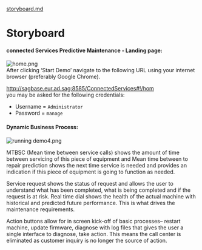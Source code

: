 ﻿<!DOCTYPE html>
<html>

<head>
  <meta charset="utf-8">
  <meta name="viewport" content="width=device-width, initial-scale=1.0">
  <title>storyboard.md</title>
  <link rel="stylesheet" href="https://stackedit.io/style.css" />
</head>

<body class="stackedit">
  <div class="stackedit__html"><p><a href="http://storyboard.md">storyboard.md</a></p>
<h1 id="storyboard">Storyboard</h1>
<h4 id="connected-services-predictive-maintenance---landing-page">connected Services Predictive Maintenance - Landing page:</h4>
<p><img src="./images/home.png" alt="home.png"><br>
After clicking ‘Start Demo’ navigate to the following URL using your internet browser (preferably Google Chrome).</p>
<p><a href="http://sagbase.eur.ad.sag:8585/ConnectedServices#!/hom">http://sagbase.eur.ad.sag:8585/ConnectedServices#!/hom</a><br>
you may be asked for the following credentials:</p>
<ul>
<li>Username = <code>Administrator</code></li>
<li>Password = <code>manage</code></li>
</ul>
<h4 id="dynamic-business-process">Dynamic Business Process:</h4>
<p><img src="./images/running demo4.png" alt="running demo4.png"></p>
<p>MTBSC (Mean time between service calls) shows the amount of time between servicing of this piece of equipment and Mean time between to repair prediction shows the next time service is needed and provides an indication if this piece of equipment is going to function as needed.</p>
<p>Service request shows the status of request and allows the user to understand what has been completed, what is being completed and if the request is at risk. Real time dial shows the health of the actual machine with historical and predicted future performance. This is what drives the maintenance requirements.</p>
<p>Action buttons allow for in screen kick-off of basic processes– restart machine, update firmware, diagnose with log files that gives the user a single interface to diagnose, take action. This means the call center is eliminated as customer inquiry is no longer the source of action.</p>
</div>
</body>

</html>

